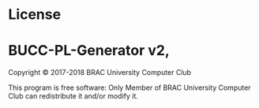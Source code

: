# License
# BUCC-PL-Generator v2,




Copyright © 2017-2018 BRAC University Computer Club

This program is free software: Only Member of BRAC University Computer Club can redistribute it and/or modify it.